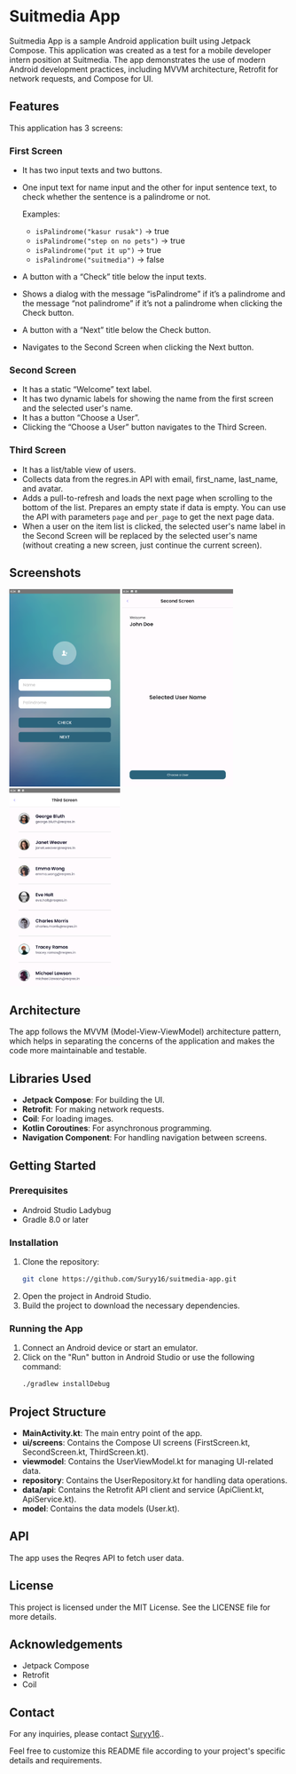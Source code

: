 # Suitmedia App

Suitmedia App is a sample Android application built using Jetpack Compose. This application was created as a test for a mobile developer intern position at Suitmedia. The app demonstrates the use of modern Android development practices, including MVVM architecture, Retrofit for network requests, and Compose for UI.

## Features

This application has 3 screens:

### First Screen

- It has two input texts and two buttons.
- One input text for name input and the other for input sentence text, to check whether the sentence is a palindrome or not.

  Examples:
  - `isPalindrome("kasur rusak")` -> true
  - `isPalindrome("step on no pets")` -> true
  - `isPalindrome("put it up")` -> true
  - `isPalindrome("suitmedia")` -> false

- A button with a “Check” title below the input texts.
- Shows a dialog with the message “isPalindrome” if it’s a palindrome and the message “not palindrome” if it’s not a palindrome when clicking the Check button.
- A button with a “Next” title below the Check button.
- Navigates to the Second Screen when clicking the Next button.

### Second Screen

- It has a static “Welcome” text label.
- It has two dynamic labels for showing the name from the first screen and the selected user's name.
- It has a button “Choose a User”.
- Clicking the “Choose a User” button navigates to the Third Screen.

### Third Screen

- It has a list/table view of users.
- Collects data from the regres.in API with email, first_name, last_name, and avatar.
- Adds a pull-to-refresh and loads the next page when scrolling to the bottom of the list. Prepares an empty state if data is empty. You can use the API with parameters `page` and `per_page` to get the next page data.
- When a user on the item list is clicked, the selected user's name label in the Second Screen will be replaced by the selected user's name (without creating a new screen, just continue the current screen).

## Screenshots

<img src="screenshots/first_screen.png" alt="First Screen" width="200"> <img src="screenshots/second_screen.png" alt="Second Screen" width="200"> <img src="screenshots/third_screen.png" alt="Third Screen" width="200">

## Architecture

The app follows the MVVM (Model-View-ViewModel) architecture pattern, which helps in separating the concerns of the application and makes the code more maintainable and testable.

## Libraries Used

- **Jetpack Compose**: For building the UI.
- **Retrofit**: For making network requests.
- **Coil**: For loading images.
- **Kotlin Coroutines**: For asynchronous programming.
- **Navigation Component**: For handling navigation between screens.

## Getting Started

### Prerequisites

- Android Studio Ladybug
- Gradle 8.0 or later

### Installation

1. Clone the repository:
    ```sh
    git clone https://github.com/Suryy16/suitmedia-app.git
    ```
2. Open the project in Android Studio.
3. Build the project to download the necessary dependencies.

### Running the App

1. Connect an Android device or start an emulator.
2. Click on the "Run" button in Android Studio or use the following command:
    ```sh
    ./gradlew installDebug
    ```

## Project Structure

- **MainActivity.kt**: The main entry point of the app.
- **ui/screens**: Contains the Compose UI screens (FirstScreen.kt, SecondScreen.kt, ThirdScreen.kt).
- **viewmodel**: Contains the UserViewModel.kt for managing UI-related data.
- **repository**: Contains the UserRepository.kt for handling data operations.
- **data/api**: Contains the Retrofit API client and service (ApiClient.kt, ApiService.kt).
- **model**: Contains the data models (User.kt).

## API

The app uses the Reqres API to fetch user data.

## License

This project is licensed under the MIT License. See the LICENSE file for more details.

## Acknowledgements

- Jetpack Compose
- Retrofit
- Coil

## Contact

For any inquiries, please contact [Suryy16](https://github.com/Suryy16)..

Feel free to customize this README file according to your project's specific details and requirements.

